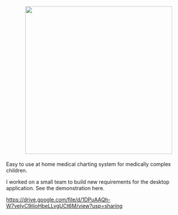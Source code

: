 <h1>
  <div align="center">
    <img src="icon.png" width="400px"</img> 
</div>
</h1>

Easy to use at home medical charting system for medically complex children.


I worked on a small team to build new requirements for the desktop application. See the demonstration here. 

https://drive.google.com/file/d/1DPuAAQh-W7veIyC9ilioHbeLLvgUCt6M/view?usp=sharing

